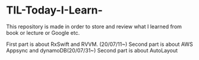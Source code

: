 # TIL-Today-I-Learn-
This repository is made in order to store and review what I learned from book or lecture or Google etc.

First part is about RxSwift and RVVM. (20/07/11~)
Second part is about AWS Appsync and dynamoDB(20/07/31~)
Second part is about AutoLayout 
